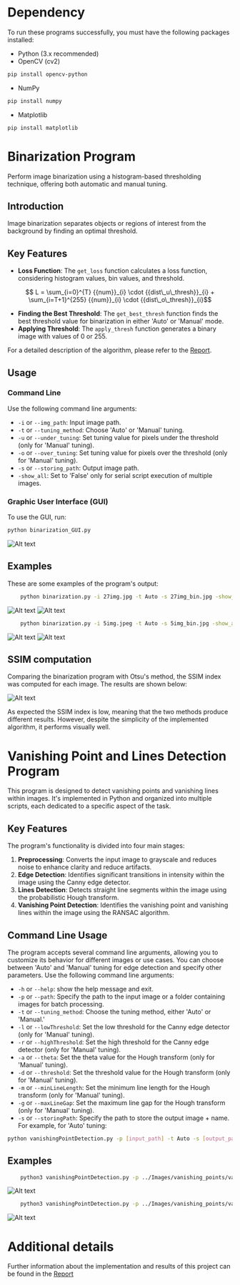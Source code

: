 # Dependency

To run these programs successfully, you must have the following packages installed:

- Python (3.x recommended)
- OpenCV (cv2)
 ```bash
pip install opencv-python
```
- NumPy
```bash
pip install numpy
```
- Matplotlib
```bash
pip install matplotlib
```

# Binarization Program

Perform image binarization using a histogram-based thresholding technique, offering both automatic and manual tuning.

## Introduction

Image binarization separates objects or regions of interest from the background by finding an optimal threshold.

## Key Features

- **Loss Function**: The `get_loss` function calculates a loss function, considering histogram values, bin values, and threshold. 
```math
    L = \sum_{i=0}^{T} {{num}}_{i} \cdot {{dist\_u\_thresh}}_{i} + \sum_{i=T+1}^{255} {{num}}_{i} \cdot {{dist\_o\_thresh}}_{i}
```
- **Finding the Best Threshold**: The `get_best_thresh` function finds the best threshold value for binarization in either 'Auto' or 'Manual' mode.
- **Applying Threshold**: The `apply_thresh` function generates a binary image with values of 0 or 255.

For a detailed description of the algorithm, please refer to the [Report](report/computer_vision_project.pdf).
## Usage

### Command Line

Use the following command line arguments:

- `-i` or `--img_path`: Input image path.
- `-t` or `--tuning_method`: Choose 'Auto' or 'Manual' tuning.
- `-u` or `--under_tuning`: Set tuning value for pixels under the threshold (only for 'Manual' tuning).
- `-o` or `--over_tuning`: Set tuning value for pixels over the threshold (only for 'Manual' tuning).
- `-s` or `--storing_path`: Output image path.
- `-show_all`: Set to 'False' only for serial script execution of multiple images.

### Graphic User Interface (GUI)

To use the GUI, run:

```bash
python binarization_GUI.py
```

![Alt text](Images/examples/GUI.png "GUI")

## Examples

These are some examples of the program's output:
```bash
    python binarization.py -i 27img.jpg -t Auto -s 27img_bin.jpg -show_all True
```

![Alt text](Images/examples/lake_loss.png "Lake Loss Function")
![Alt text](Images/examples/lake_bin.png "Lake Binary Image")

```bash
    python binarization.py -i 5img.jpeg -t Auto -s 5img_bin.jpg -show_all True
```

![Alt text](Images/examples/cars_loss.png "Cars Loss Function")
![Alt text](Images/examples/cars_bin.png "Cars Binary Image")

## SSIM computation

Comparing the binarization program with Otsu's method, the SSIM index was computed for each image. The results are shown below:

![Alt text](Images/examples/SSIM.png "SSIM Index")

As expected the SSIM index is low, meaning that the two methods produce different results.
However, despite the simplicity of the implemented algorithm, it performs visually well.

# Vanishing Point and Lines Detection Program

This program is designed to detect vanishing points and vanishing lines within images. It's implemented in Python and organized into multiple scripts, each dedicated to a specific aspect of the task.

## Key Features

The program's functionality is divided into four main stages:

1. **Preprocessing**: Converts the input image to grayscale and reduces noise to enhance clarity and reduce artifacts.
2. **Edge Detection**: Identifies significant transitions in intensity within the image using the Canny edge detector.
3. **Lines Detection**: Detects straight line segments within the image using the probabilistic Hough transform.
4. **Vanishing Point Detection**: Identifies the vanishing point and vanishing lines within the image using the RANSAC algorithm.

## Command Line Usage

The program accepts several command line arguments, allowing you to customize its behavior for different images or use cases. You can choose between 'Auto' and 'Manual' tuning for edge detection and specify other parameters.
Use the following command line arguments:

- `-h` or `--help`: show the help message and exit.
- `-p` or `--path`: Specify the path to the input image or a folder containing images for batch processing.
- `-t` or `--tuning_method`: Choose the tuning method, either 'Auto' or 'Manual.'
- `-l` or `--lowThreshold`: Set the low threshold for the Canny edge detector (only for 'Manual' tuning).
- `-r` or `--highThreshold`: Set the high threshold for the Canny edge detector (only for 'Manual' tuning).
- `-a` or `--theta`: Set the theta value for the Hough transform (only for 'Manual' tuning).
- `-d` or `--threshold`: Set the threshold value for the Hough transform (only for 'Manual' tuning).
- `-m` or `--minLineLength`: Set the minimum line length for the Hough transform (only for 'Manual' tuning).
- `-g` or `--maxLineGap`: Set the maximum line gap for the Hough transform (only for 'Manual' tuning).
- `-s` or `--storingPath`: Specify the path to store the output image + name.
  For example, for 'Auto' tuning:

```bash
python vanishingPointDetection.py -p [input_path] -t Auto -s [output_path]
```

## Examples

```bash
    python3 vanishingPointDetection.py -p ../Images/vanishing_points/van_points8.jpeg -t Auto -s ../Images/examples/van_points8.jpeg
```

![Alt text](Images/examples/van_points8.jpg "Result of the vanishing point detection on the image van_points8.jpg")

```bash
    python3 vanishingPointDetection.py -p ../Images/vanishing_points/van_points8.jpeg -t Auto -s ../Images/examples/van_points8.jpeg
```

![Alt text](Images/examples/van_points13.jpg "Result of the vanishing point detection on the image van_points13.jpg")

# Additional details

Further information about the implementation and results of this project can be found in the [Report](report/computer_vision_project.pdf)
